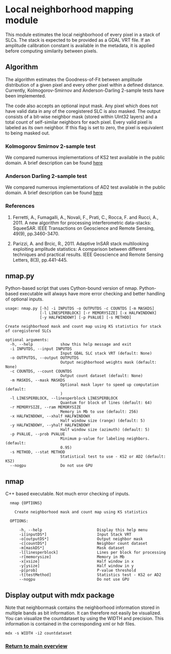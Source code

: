 # Local neighborhood mapping module

This module estimates the local neighborhood of every pixel in a stack of SLCs.
The stack is expected to be provided as a GDAL VRT file. If an amplitude calibration constant is available in the metadata, it is applied before computing similarity between pixels.


## Algorithm

The algorithm estimates the  Goodness-of-Fit between amplitude distribution of a given pixel and every other pixel within a defined distance. Currently, Kolmogorov-Smirnov and Anderson-Darling 2-sample tests have been implemented. 

The code also accepts an optional input mask. Any pixel which does not have valid data in any of the coregistered SLC is also masked. The output consists of a bit-wise neighbor mask (stored within UInt32 layers) and a total count of self-similar neighbors for each pixel. Every valid pixel is labeled as its own neighbor. If this flag is set to zero, the pixel is equivalent to being masked out.


### Kolmogorov Smirnov 2-sample test

We compared numerous implementations of KS2 test available in the public domain. A brief description can be found [here](../../../tests/KS2/README.md)


### Anderson Darling 2-sample test

We compared numerous implementations of AD2 test available in the public domain. A brief description can be found [here](../../../tests/AD2/README.md)


### References

1. Ferretti, A., Fumagalli, A., Novali, F., Prati, C., Rocca, F. and Rucci, A., 2011. A new algorithm for processing interferometric data-stacks: SqueeSAR. IEEE Transactions on Geoscience and Remote Sensing, 49(9), pp.3460-3470.

2. Parizzi, A. and Brcic, R., 2011. Adaptive InSAR stack multilooking exploiting amplitude statistics: A comparison between different techniques and practical results. IEEE Geoscience and Remote Sensing Letters, 8(3), pp.441-445.



## nmap.py 

Python-based script that uses Cython-bound version of nmap.
Python-based executable will always have more error checking and better handling of optional inputs. 

```
usage: nmap.py [-h] -i INPUTDS -o OUTPUTDS -c COUNTDS [-m MASKDS]
               [-l LINESPERBLOCK] [-r MEMORYSIZE] [-x HALFWINDOWX]
               [-y HALFWINDOWY] [-p PVALUE] [-s METHOD]

Create neighborhood mask and count map using KS statistics for stack of coregistered SLCs

optional arguments:
  -h, --help            show this help message and exit
  -i INPUTDS, --input INPUTDS
                        Input GDAL SLC stack VRT (default: None)
  -o OUTPUTDS, --output OUTPUTDS
                        Output neighborhood weights mask (default: None)
  -c COUNTDS, --count COUNTDS
                        Output count dataset (default: None)
  -m MASKDS, --mask MASKDS
                        Optional mask layer to speed up computation (default:
                        )
  -l LINESPERBLOCK, --linesperblock LINESPERBLOCK
                        Quantum for block of lines (default: 64)
  -r MEMORYSIZE, --ram MEMORYSIZE
                        Memory in Mb to use (default: 256)
  -x HALFWINDOWX, --xhalf HALFWINDOWX
                        Half window size (range) (default: 5)
  -y HALFWINDOWY, --yhalf HALFWINDOWY
                        Half window size (azimuth) (default: 5)
  -p PVALUE, --prob PVALUE
                        Minimum p-value for labeling neighbors. (default:
                        0.95)
  -s METHOD, --stat METHOD
                        Statistical test to use - KS2 or AD2 (default: KS2)
  --nogpu               Do not use GPU
```



## nmap

C++ based executable. Not much error checking of inputs.

```
  nmap {OPTIONS}

    Create neighborhood mask and count map using KS statistics

  OPTIONS:

      -h, --help                        Display this help menu
      -i[inputDS*]                      Input Stack VRT
      -o[outputDS*]                     Output neighbor mask
      -c[countDS*]                      Neighbor count dataset
      -m[maskDS*]                       Mask dataset
      -l[linesperblock]                 Lines per block for processing
      -r[memorysize]                    Memory in Mb
      -x[xsize]                         Half window in x
      -y[ysize]                         Half window in y
      -p[prob]                          P-value threshold
      -t[testMethod]                    Statistics test - KS2 or AD2
      --nogpu                           Do not use GPU
```


## Display output with mdx package
Note that neighbormask contains the neighborhood information stored in multiple bands as bit information.
It can therefore not easily be visualized. You can visualize the countdataset by using the WIDTH and precision.
This information is contained in the corresponding xml or hdr files. 

```
mdx -s WIDTH -i2 countdataset
```

### [Return to main overview](../../../README.md)


